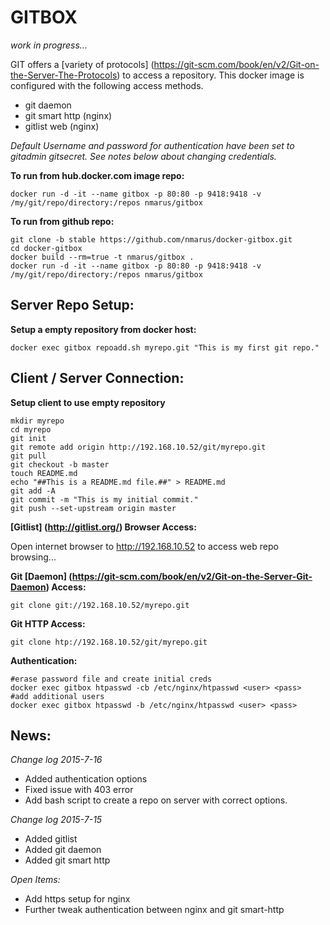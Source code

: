 GITBOX
======

*work in progress...*

GIT offers a [variety of protocols] (https://git-scm.com/book/en/v2/Git-on-the-Server-The-Protocols) to access a repository. This docker image is configured with the following access methods.

* git daemon
* git smart http (nginx)
* gitlist web (nginx)

*Default Username and password for authentication have been set to gitadmin gitsecret. See notes below about changing credentials.*

**To run from hub.docker.com image repo:**

    docker run -d -it --name gitbox -p 80:80 -p 9418:9418 -v /my/git/repo/directory:/repos nmarus/gitbox
    
**To run from github repo:**

    git clone -b stable https://github.com/nmarus/docker-gitbox.git
    cd docker-gitbox
    docker build --rm=true -t nmarus/gitbox .
    docker run -d -it --name gitbox -p 80:80 -p 9418:9418 -v /my/git/repo/directory:/repos nmarus/gitbox

Server Repo Setup:
------------------

**Setup a empty repository from docker host:**

    docker exec gitbox repoadd.sh myrepo.git "This is my first git repo."

Client / Server Connection:
---------------------------

**Setup client to use empty repository**

    mkdir myrepo
    cd myrepo
    git init
    git remote add origin http://192.168.10.52/git/myrepo.git
    git pull
    git checkout -b master
    touch README.md
    echo "##This is a README.md file.##" > README.md
    git add -A 
    git commit -m "This is my initial commit."
    git push --set-upstream origin master

**[Gitlist] (http://gitlist.org/) Browser Access:**

Open internet browser to http://192.168.10.52 to access web repo browsing...

**Git [Daemon] (https://git-scm.com/book/en/v2/Git-on-the-Server-Git-Daemon) Access:**

    git clone git://192.168.10.52/myrepo.git
    
**Git HTTP Access:**

    git clone htp://192.168.10.52/git/myrepo.git
    
**Authentication:**

    #erase password file and create initial creds
    docker exec gitbox htpasswd -cb /etc/nginx/htpasswd <user> <pass>
    #add additional users
    docker exec gitbox htpasswd -b /etc/nginx/htpasswd <user> <pass>
    
News:
-----

*Change log 2015-7-16*

* Added authentication options
* Fixed issue with 403 error
* Add bash script to create a repo on server with correct options. 

*Change log 2015-7-15*

* Added gitlist
* Added git daemon
* Added git smart http

*Open Items:*

* Add https setup for nginx
* Further tweak authentication between nginx and git smart-http
